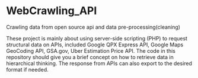 # WebCrawling_API
Crawling data from open source api and data pre-processing(cleaning)

These project is mainly about using server-side scripting (PHP) to request structural data on APIs, included Google QPX Express API, Google Maps GeoCoding API, GSA.gov, Uber Estimation Price API. The code in this repository should give you a brief concept on how to retrieve data in hierarchical thinking. The response from APIs can also export to the desired format if needed.
